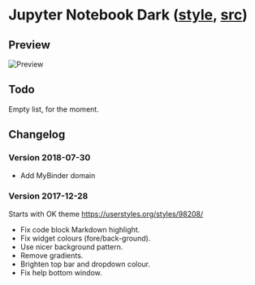 # Jupyter Notebook Dark ([style](https://userstyles.org/styles/153443/), [src](jupyter-notebook.css))

## Preview
![Preview](https://userstyles.org/style_screenshots/153443_after.jpeg)

## Todo

Empty list, for the moment.

## Changelog

### Version 2018-07-30

 - Add MyBinder domain

### Version 2017-12-28

Starts with OK theme https://userstyles.org/styles/98208/

 - Fix code block Markdown highlight.
 - Fix widget colours (fore/back-ground).
 - Use nicer background pattern.
 - Remove gradients.
 - Brighten top bar and dropdown colour.
 - Fix help bottom window.
